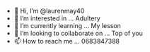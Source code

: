 - 👋 Hi, I’m @laurenmay40
- 👀 I’m interested in ... Adultery
- 🌱 I’m currently learning ... My lesson
- 💞️ I’m looking to collaborate on ... Top of you
- 📫 How to reach me ... 0683847388

<!---
laurenmay40/laurenmay40 is a ✨ special ✨ repository because its `README.md` (this file) appears on your GitHub profile.
You can click the Preview link to take a look at your changes.
--->
